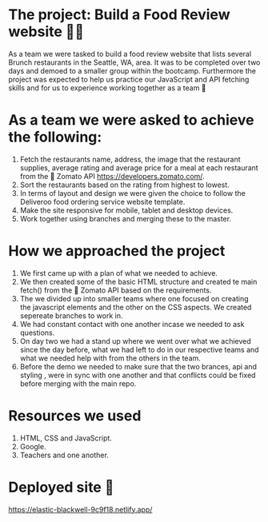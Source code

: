 # The project: Build a Food Review website 🌮🥑
As a team we were tasked to build a food review website that lists several Brunch restaurants in the Seattle, WA, area. 
It was to be completed over two days and demoed to a smaller group within the bootcamp. Furthermore the project was expected to 
help us practice our JavaScript and API fetching skills and for us to experience working together as a team 💪

# As a team we were asked to achieve the following:
1. Fetch the restaurants name, address, the image that the restaurant supplies, average rating and average price
for a meal at each restaurant from the 🍅 Zomato API https://developers.zomato.com/. 
2. Sort the restaurants based on the rating from highest to lowest.
3. In terms of layout and design we were given the choice to follow the Deliveroo food ordering service website 
template.
4. Make the site responsive for mobile, tablet and desktop devices. 
5. Work together using branches and merging these to the master.

# How we approached the project
1. We first came up with a plan of what we needed to achieve.
2. We then created some of the basic HTML structure and created te main fetch() from the 🍅 Zomato API based on the requirements. 
3. The we divided up into smaller teams where one focused on creating the javascript elements and the other on the CSS aspects. We created sepereate branches to work in.
4. We had constant contact with one another incase we needed to ask questions. 
5. On day two we had a stand up where we went over what we achieved since the day before, what we had left to do in our
respective teams and what we needed help with from the others in the team.
6. Before the demo we needed to make sure that the two brances, api and styling , were in sync with one another and that
conflicts could be fixed before merging with the main repo.

# Resources we used
1. HTML, CSS and JavaScript.
2. Google. 
3. Teachers and one another.

# Deployed site 🌟
https://elastic-blackwell-9c9f18.netlify.app/

